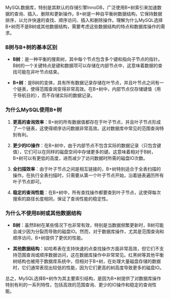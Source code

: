 MySQL数据库，特别是其默认的存储引擎InnoDB，广泛使用B+树索引来加速数据的查询、插入、删除和更新操作。B+树是一种自平衡树数据结构，它保持数据排序，以允许快速的查找、顺序访问、插入和删除操作。理解为什么MySQL选择B+树而不是B树或其他数据结构，需要考虑这些数据结构的特点和数据库操作的需求。

### B树与B+树的基本区别

- **B树**：是一种平衡的搜索树，其中每个节点包含多个键和指向子节点的指针。B树的一个关键特点是键和数据项可以存储在内部节点中，这意味着数据的查找可能在非叶节点结束。

- **B+树**：是B树的变体，具有所有数据记录存储在叶节点，并且叶节点之间有一个链表，使得范围查询变得非常高效。在B+树中，内部节点仅存储键值（用于导航目的），而不存储实际的数据记录。

### 为什么MySQL使用B+树

1. **更高的查询效率**：B+树的所有数据值都存在于叶子节点，并且叶子节点形成了一个链表，这使得顺序访问数据非常高效。这对数据库中常见的范围查询特别有利。

2. **更少的IO操作**：在B+树中，由于内部节点不包含实际的数据记录（只包含键值），它们可以在同样的磁盘空间中存储更多的键。这意味着相对于B树，B+树可以有更低的高度，进而减少了访问数据时所需的磁盘IO次数。

3. **全扫描效率**：由于叶子节点之间是相互链接的，B+树特别适合于全表扫描的操作。在执行全表扫描时，只需要从第一个叶子节点开始，沿着链表遍历所有叶子节点即可。

4. **稳定的查询性能**：在B+树中，所有查找操作都要查到叶子节点，这使得每次搜索的路径长度相同，保证了查询性能的稳定性。

### 为什么不使用B树或其他数据结构

- **B树**：虽然B树在某些情况下也非常有效，特别是当数据频繁更新时，B树可能会减少因为分裂而导致的磁盘IO。然而，对于数据库操作，尤其是范围查询和顺序访问，B+树提供了更优的性能。

- **其他数据结构**：如哈希表在支持快速的点查找操作方面非常高效，但它们不支持范围查询或顺序数据访问，这在数据库操作中非常常见。红黑树等其他平衡树结构也被用于数据库系统中，但相对于B+树，在处理大量磁盘存储的数据时，它们通常表现出较低的性能，因为它们更高的树高度导致更多的磁盘IO。

总之，MySQL选择B+树作为其主要索引结构，是因为B+树提供了对数据库操作特别有利的一系列特性，包括高效的范围查询、更少的IO操作和稳定的查询性能。 